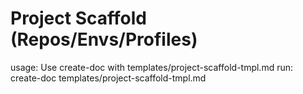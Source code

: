 # Project Scaffold (Repos/Envs/Profiles)

usage: Use create-doc with templates/project-scaffold-tmpl.md
run: create-doc templates/project-scaffold-tmpl.md
